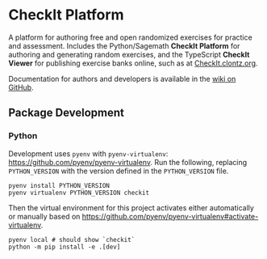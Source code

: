# CheckIt Platform

A platform for authoring free and open randomized exercises for practice and assessment.
Includes the Python/Sagemath **CheckIt Platform** for authoring and generating random exercises,
and the TypeScript **CheckIt Viewer** for publishing exercise banks online, such as at
[CheckIt.clontz.org](https://checkit.clontz.org).

Documentation for authors and developers
is available in the [wiki on GitHub](https://github.com/StevenClontz/checkit/wiki).

## Package Development

### Python

Development uses `pyenv` with `pyenv-virtualenv`:
<https://github.com/pyenv/pyenv-virtualenv>.
Run the following, replacing `PYTHON_VERSION` with the version defined in
the `PYTHON_VERSION` file.

```
pyenv install PYTHON_VERSION
pyenv virtualenv PYTHON_VERSION checkit
```

Then the virtual environment for this project activates
either automatically or manually based on
<https://github.com/pyenv/pyenv-virtualenv#activate-virtualenv>.

```
pyenv local # should show `checkit`
python -m pip install -e .[dev]
```


